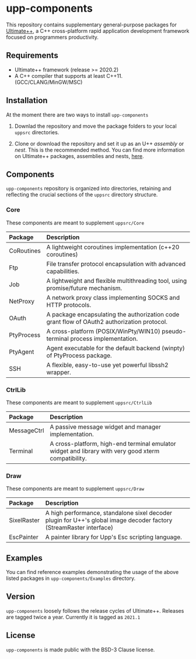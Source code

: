 # upp-components

This repository contains supplementary general-purpose packages for [Ultimate++](https://www.ultimatepp.org/index.html),  a C++ cross-platform rapid application development framework focused on programmers productivity.

## Requirements

- Ultimate++ framework (release >= 2020.2)
- A C++ compiler that supports at least C++11. (GCC/CLANG/MinGW/MSC)

## Installation

At the moment there are two ways to install `upp-components`

1. Downlad the repository and move the package folders to your local `uppsrc` directories.

2. Clone or download the repository and set it up as an U++ *assembly* or *nest*. This is the recommended method. You can find more information on Ultimate++ packages, assemblies and nests, [here](https://www.ultimatepp.org/app$ide$PackagesAssembliesAndNests$en-us.html).


## Components

`upp-components` repository is organized into directories, retaining and reflecting the crucial sections of the `uppsrc` directory structure.


### Core

These components are meant to supplement `uppsrc/Core`

|**Package**  | **Description** |
|:---         |:---             |
| CoRoutines  | A lightweight coroutines implementation (c++20 coroutines)                                  |
| Ftp         | File transfer protocol encapsulation with advanced capabilities.                            |
| Job         | A lightweight and flexible multithreading tool, using promise/future mechanism.             |
| NetProxy    | A network proxy class implementing SOCKS and HTTP protocols.                                |
| OAuth       | A package encapsulating the authorization code grant flow of OAuth2 authorization protocol. |
| PtyProcess  | A cross-platform (POSIX/WinPty/WIN10) pseudo-terminal process implementation.               |
| PtyAgent    | Agent executable for the default backend (winpty) of PtyProcess package.                    |
| SSH         | A flexible, easy-to-use yet powerful libssh2 wrapper.                                       |

### CtrlLib
These components are meant to supplement `uppsrc/CtrlLib`

|**Package**  | **Description** |
|:---         |:---             |
| MessageCtrl |  A passive message widget and manager implementation.                                                  |
| Terminal    |  A cross-platform, high-end terminal emulator widget and library with very good xterm compatibility.   |

### Draw
These components are meant to supplement `uppsrc/Draw`

|**Package**  | **Description** |
|:---         |:---             |
| SixelRaster | A high performance, standalone sixel decoder plugin for U++'s global image decoder factory (StreamRaster interface) |
| EscPainter  | A painter library for Upp's Esc scripting language. |

## Examples

You can find reference examples demonstrating the usage of the above listed packages in `upp-components/Examples` directory.

## Version

`upp-components` loosely follows the release cycles of Ultimate++. Releases are tagged twice a year.  Currently it is tagged as `2021.1`

## License

`upp-components` is made public with the BSD-3 Clause license.
